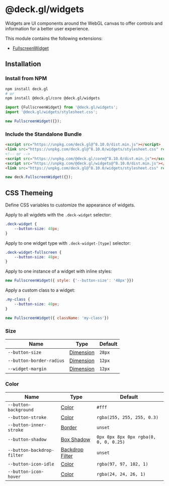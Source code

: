 # @deck.gl/widgets

Widgets are UI components around the WebGL canvas to offer controls and information for a better user experience.

This module contains the following extensions:

- [FullscreenWidget](./fullscreen-widget.md)

## Installation

### Install from NPM

```bash
npm install deck.gl
# or
npm install @deck.gl/core @deck.gl/widgets
```

```js
import {FullscreenWidget} from '@deck.gl/widgets';
import '@deck.gl/widgets/stylesheet.css';

new FullscreenWidget({});
```

### Include the Standalone Bundle

```html
<script src="https://unpkg.com/deck.gl@^8.10.0/dist.min.js"></script>
<link src="https://unpkg.com/deck.gl@^8.10.0/widgets/stylesheet.css" rel='stylesheet' />
<!-- or -->
<script src="https://unpkg.com/@deck.gl/core@^8.10.0/dist.min.js"></script>
<script src="https://unpkg.com/@deck.gl/widgets@^8.10.0/dist.min.js"></script>
<link src="https://unpkg.com/deck.gl@^8.10.0/widgets/stylesheet.css" rel='stylesheet' />
```

```js
new deck.FullscreenWidget({});
```

## CSS Themeing

Define CSS variables to customize the appearance of widgets.

Apply to all wigdets with the `.deck-widget` selector:

```css
.deck-widget {
    --button-size: 48px;
}
```

Apply to one widget type with `.deck-widget-[type]` selector:

```css
.deck-widget-fullscreen {
    --button-size: 48px;
}
```

Apply to one instance of a widget with inline styles:

```js
new FullscreenWidget({ style: {'--button-size': '48px'}})
```

Apply a custom class to a widget:

```css
.my-class {
    --button-size: 48px;
}
```
```js
new FullscreenWidget({ className: 'my-class'})
```

### Size

| Name | Type | Default |
| ---- | ---- | ------- |
| `--button-size` | [Dimension](https://developer.mozilla.org/en-US/docs/Web/CSS/dimension) | `28px` |
| `--button-border-radius` | [Dimension](https://developer.mozilla.org/en-US/docs/Web/CSS/dimension) | `12px` |
| `--widget-margin` | [Dimension](https://developer.mozilla.org/en-US/docs/Web/CSS/dimension) | `12px` |

### Color

| Name | Type | Default |
| ---- | ---- | ------- |
| `--button-background` | [Color](https://developer.mozilla.org/en-US/docs/Web/CSS/color_value) | `#fff` |
| `--button-stroke` | [Color](https://developer.mozilla.org/en-US/docs/Web/CSS/color_value) | `rgba(255, 255, 255, 0.3)` |
| `--button-inner-stroke` | [Border](https://developer.mozilla.org/en-US/docs/Web/CSS/border) | `unset` |
| `--button-shadow` | [Box Shadow](https://developer.mozilla.org/en-US/docs/Web/CSS/box-shadow) | `0px 0px 8px 0px rgba(0, 0, 0, 0.25)` |
| `--button-backdrop-filter` | [Backdrop Filter](https://developer.mozilla.org/en-US/docs/Web/CSS/backdrop-filter) | `unset` |
| `--button-icon-idle` | [Color](https://developer.mozilla.org/en-US/docs/Web/CSS/color_value) | `rgba(97, 97, 102, 1)`
| `--button-icon-hover` | [Color](https://developer.mozilla.org/en-US/docs/Web/CSS/color_value) | `rgba(24, 24, 26, 1)`
